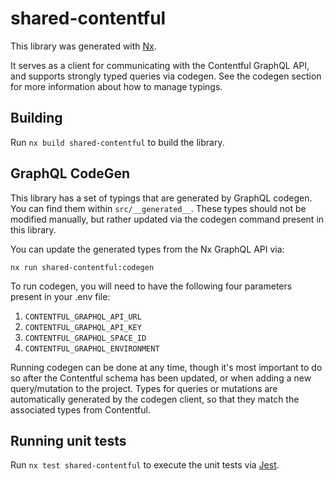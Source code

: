 # shared-contentful

This library was generated with [Nx](https://nx.dev).

It serves as a client for communicating with the Contentful GraphQL API, and supports strongly typed queries via codegen. See the codegen section for more information about how to manage typings.

## Building

Run `nx build shared-contentful` to build the library.

## GraphQL CodeGen

This library has a set of typings that are generated by GraphQL codegen. You can find them within `src/__generated__`. These types should not be modified manually, but rather updated via the codegen command present in this library.

You can update the generated types from the Nx GraphQL API via:

`nx run shared-contentful:codegen`

To run codegen, you will need to have the following four parameters present in your .env file:

1. `CONTENTFUL_GRAPHQL_API_URL`
2. `CONTENTFUL_GRAPHQL_API_KEY`
3. `CONTENTFUL_GRAPHQL_SPACE_ID`
4. `CONTENTFUL_GRAPHQL_ENVIRONMENT`

Running codegen can be done at any time, though it's most important to do so after the Contentful schema has been updated, or when adding a new query/mutation to the project. Types for queries or mutations are automatically generated by the codegen client, so that they match the associated types from Contentful.

## Running unit tests

Run `nx test shared-contentful` to execute the unit tests via [Jest](https://jestjs.io).

